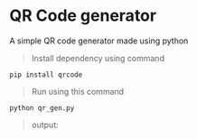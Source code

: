 # QR Code generator
A simple QR code generator made using python

> Install dependency using command
```
pip install qrcode
```
>Run using this command
```
python qr_gen.py
```
> output:

